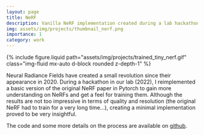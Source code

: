 ```yaml
---
layout: page
title: NeRF
description: Vanilla NeRF implementation created during a lab hackathon
img: assets/img/projects/thumbnail_nerf.png
importance: 1
category: work
---
```

{% include figure.liquid path="assets/img/projects/trained_tiny_nerf.gif" class="img-fluid mx-auto d-block rounded z-depth-1" %}

Neural Radiance Fields have created a small revolution since their appearance in 2020. During a hackathon in our lab (2022), I reimplemented a basic version of the original NeRF paper in Pytorch to gain more understanding on NeRFs and get a feel for training them. Although the results are not too impressive in terms of quality and resolution (the original NeRF had to train for a very long time...), creating a minimal implementation proved to be very insightful.


The code and some more details on the process are available on [github](https://github.com/tlpss/minimal-nerf).
